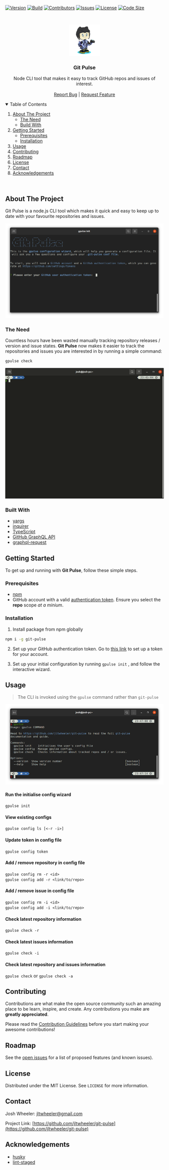 <!-- PROJECT SHIELDS -->
<!--
*** Markdown "reference style" links for readability.
*** Reference links are enclosed in brackets [ ] instead of parentheses ( ).
*** See the bottom of this document for the declaration of the reference variables
*** for contributors-url, forks-url, etc. This is an optional, concise syntax you may use.
*** https://www.markdownguide.org/basic-syntax/#reference-style-links
-->

[![Version][version-shield]][version-url]
[![Build][build-shield]][build-url]
[![Contributors][contributors-shield]][contributors-url]
[![Issues][issues-shield]][issues-url]
[![License][license-shield]][license-url]
[![Code Size][code-size-shield]][code-size-url]

<!-- PROJECT LOGO -->
<br />
<p align="center">
  <a href="https://github.com/jltwheeler/git-pulse">
   <img src="assets/icon.png" width=100>
  </a>

  <h3 align="center">Git Pulse</h3>

  <p align="center">Node CLI tool that makes it easy to track GitHub repos and issues of interest.
    <br />
    <br />
    <a href="https://github.com/jltwheeler/git-pulse/issues/new?assignees=&labels=&template=bug_report.md&title=">Report Bug</a>
    |
    <a href="https://github.com/jltwheeler/git-pulse/issues/new?assignees=&labels=&template=feature_request.md&title=">Request Feature</a>
  </p>
</p>

<!-- TABLE OF CONTENTS -->

<details open="open">
  <summary>Table of Contents</summary>
  <ol>
    <li>
      <a href="#about-the-project">About The Project</a>
      <ul>
        <li><a href="#the-need">The Need</a></li>
        <li><a href="#built-with">Build With</a></li>
      </ul>
    </li>
    <li>
      <a href="#getting-started">Getting Started</a>
      <ul>
        <li><a href="#prerequisites">Prerequisites</a></li>
        <li><a href="#installation">Installation</a></li>
      </ul>
    </li>
    <li><a href="#usage">Usage</a></li>
    <li><a href="#contributing">Contributing</a></li>
    <li><a href="#roadmap">Roadmap</a></li>
    <li><a href="#license">License</a></li>
    <li><a href="#contact">Contact</a></li>
    <li><a href="#acknowledgements">Acknowledgements</a></li>
  </ol>
</details>
<br/>

<!-- ABOUT THE PROJECT -->

## About The Project

Git Pulse is a node.js CLI tool which makes it quick and easy to keep up to
date with your favourite repositories and issues.

<img src="assets/image-1.png" >

### The Need

Countless hours have been wasted manually tracking repository releases / version
and issue states. **Git Pulse** now makes it easier to track the repositories
and issues you are interested in by running a simple command:

```sh
gpulse check
```

<img src="assets/gpulse.gif" >

### Built With

- [yargs](https://www.npmjs.com/package/yargs)
- [inquirer](https://www.npmjs.com/package/inquirer)
- [TypeScript](https://www.typescriptlang.org/)
- [GitHub GraphQL API](https://docs.github.com/en/github-ae@latest/graphql/overview/about-the-graphql-api)
- [graphql-request](https://www.npmjs.com/package/graphql-request)

<!-- GETTING STARTED -->

## Getting Started

To get up and running with **Git Pulse**, follow these simple steps.

### Prerequisites

- [npm](https://nodejs.org/en/download/)
- GitHub account with a valid [authentication token](https://github.com/settings/tokens/new).
  Ensure you select the **repo** scope _at a minium_.

### Installation

1. Install package from npm globally

```sh
npm i -g git-pulse
```

2. Set up your GitHub authentication token. Go to [this link](https://github.com/settings/tokens/new)
   to set up a token for your account.

3. Set up your initial configuration by running `gpulse init` , and follow the
   interactive wizard.

<!-- USAGE EXAMPLES -->

## Usage

> The CLI is invoked using the `gpulse` command rather than `git-pulse`

<img src="assets/image-2.png" >

#### Run the initialise config wizard

`gpulse init`

#### View existing configs

`gpulse config ls [<-r -i>]`

#### Update token in config file

`gpulse config token`

#### Add / remove repository in config file

`gpulse config rm -r <id>`
<br/>
`gpulse config add -r <link/to/repo>`

#### Add / remove issue in config file

`gpulse config rm -i <id>`
<br/>
`gpulse config add -i <link/to/repo>`

#### Check latest repository information

`gpulse check -r`

#### Check latest issues information

`gpulse check -i`

#### Check latest repository and issues information

`gpulse check` or `gpulse check -a`

<!-- CONTRIBUTING -->

## Contributing

Contributions are what make the open source community such an amazing place to
be learn, inspire, and create. Any contributions you make are **greatly
appreciated**.

Please read the [Contribution Guidelines](https://github.com/jltwheeler/git-pulse/blob/main/CONTRIBUTING.md)
before you start making your awesome contributions!

<!-- ROADMAP -->

## Roadmap

See the [open issues](issues-url) for a list of proposed features (and known
issues).

<!-- LICENSE -->

## License

Distributed under the MIT License. See `LICENSE` for more information.

<!-- CONTACT -->

## Contact

Josh Wheeler: jltwheeler@gmail.com

Project Link: [https://github.com/jltwheeler/git-pulse](https://github.com/jltwheeler/git-pulse)

<!-- ACKNOWLEDGEMENTS -->

## Acknowledgements

- [husky](https://www.npmjs.com/package/husky)
- [lint-staged](https://www.npmjs.com/package/lint-staged)

<!-- MARKDOWN LINKS & IMAGES -->
<!-- https://www.markdownguide.org/basic-syntax/#reference-style-links -->

[version-shield]: https://img.shields.io/npm/v/git-pulse?style=for-the-badge
[version-url]: https://www.npmjs.com/package/git-pulse
[build-shield]: https://img.shields.io/github/workflow/status/jltwheeler/git-pulse/Publish%20git-pulse%20to%20npm.?style=for-the-badge
[build-url]: https://github.com/jltwheeler/git-pulse/actions?query=workflow%3A%22Publish+git-pulse+to+npm.%22
[contributors-shield]: https://img.shields.io/github/contributors/jltwheeler/git-pulse.svg?style=for-the-badge
[contributors-url]: https://github.com/jltwheeler/git-pulse/graphs/contributors
[issues-shield]: https://img.shields.io/github/issues-raw/jltwheeler/git-pulse?style=for-the-badge
[issues-url]: https://github.com/jltwheeler/git-pulse/issues
[license-shield]: https://img.shields.io/github/license/jltwheeler/git-pulse.svg?style=for-the-badge
[license-url]: https://github.com/jltwheeler/git-pulse/blob/master/LICENSE
[code-size-shield]: https://img.shields.io/github/languages/code-size/jltwheeler/git-pulse?style=for-the-badge
[code-size-url]: https://github.com/jltwheeler/git-pulse
